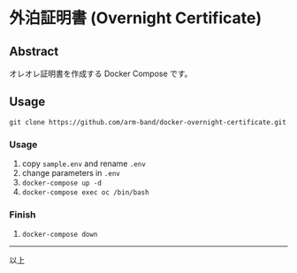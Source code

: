 # 外泊証明書 (Overnight Certificate)

## Abstract

オレオレ証明書を作成する Docker Compose です。

## Usage

`git clone https://github.com/arm-band/docker-overnight-certificate.git`

### Usage

1. copy `sample.env` and rename `.env`
2. change parameters in `.env`
3. `docker-compose up -d`
4. `docker-compose exec oc /bin/bash`

### Finish

1. `docker-compose down`

---

以上